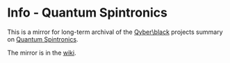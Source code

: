 # Info - Quantum Spintronics

This is a mirror for long-term archival of the [Qyber\black](https://qyber.black)
projects summary on [Quantum Spintronics](https://qyber.black/quantum-spintronics/info-quantum-spintronics).

The mirror is in the [wiki](https://github.com/xis10z/Info-Quantum-Spintronics/wiki).
